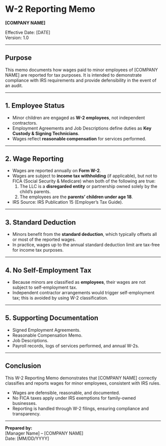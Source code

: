 # W-2 Reporting Memo
**[COMPANY NAME]**

Effective Date: [DATE]  
Version: 1.0

---

## Purpose
This memo documents how wages paid to minor employees of [COMPANY NAME] are reported for tax purposes. It is intended to demonstrate compliance with IRS requirements and provide defensibility in the event of an audit.

---

## 1. Employee Status
- Minor children are engaged as **W-2 employees**, not independent contractors.  
- Employment Agreements and Job Descriptions define duties as **Key Custody & Signing Technicians**.  
- Wages reflect **reasonable compensation** for services performed.  

---

## 2. Wage Reporting
- Wages are reported annually on **Form W-2**.  
- Wages are subject to **income tax withholding** (if applicable), but not to FICA (Social Security & Medicare) when both of the following are true:
  1. The LLC is a **disregarded entity** or partnership owned solely by the child’s parents.  
  2. The employees are the **parents’ children under age 18**.  
- IRS Source: IRS Publication 15 (Employer’s Tax Guide).  

---

## 3. Standard Deduction
- Minors benefit from the **standard deduction**, which typically offsets all or most of the reported wages.  
- In practice, wages up to the annual standard deduction limit are tax-free for income tax purposes.  

---

## 4. No Self-Employment Tax
- Because minors are classified as **employees**, their wages are not subject to self-employment tax.  
- Independent contractor arrangements would trigger self-employment tax; this is avoided by using W-2 classification.  

---

## 5. Supporting Documentation
- Signed Employment Agreements.  
- Reasonable Compensation Memo.  
- Job Descriptions.  
- Payroll records, logs of services performed, and annual W-2s.  

---

## Conclusion
This W-2 Reporting Memo demonstrates that [COMPANY NAME] correctly classifies and reports wages for minor employees, consistent with IRS rules.  
- Wages are defensible, reasonable, and documented.  
- No FICA taxes apply under IRS exemptions for family-owned businesses.  
- Reporting is handled through W-2 filings, ensuring compliance and transparency.  

---

**Prepared by:**  
[Manager Name] – [COMPANY NAME]  
Date: [MM/DD/YYYY]  
